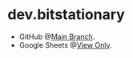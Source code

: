 # dev.bitstationary
+ GitHub @[Main Branch](https://github.com/openroot/dev.bitstationary/tree/main/dev.bitstationary).
+ Google Sheets @[View Only](https://docs.google.com/spreadsheets/d/1YBQr57ieDvFy2f1ntgqQHcu-QW1NnECDNRtexS8n7S0).
